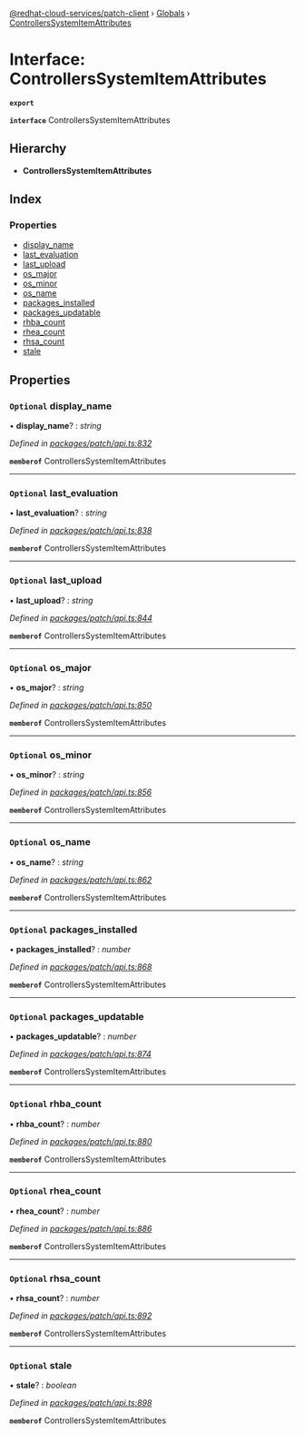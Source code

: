 [@redhat-cloud-services/patch-client](../README.md) › [Globals](../globals.md) › [ControllersSystemItemAttributes](controllerssystemitemattributes.md)

# Interface: ControllersSystemItemAttributes

**`export`** 

**`interface`** ControllersSystemItemAttributes

## Hierarchy

* **ControllersSystemItemAttributes**

## Index

### Properties

* [display_name](controllerssystemitemattributes.md#optional-display_name)
* [last_evaluation](controllerssystemitemattributes.md#optional-last_evaluation)
* [last_upload](controllerssystemitemattributes.md#optional-last_upload)
* [os_major](controllerssystemitemattributes.md#optional-os_major)
* [os_minor](controllerssystemitemattributes.md#optional-os_minor)
* [os_name](controllerssystemitemattributes.md#optional-os_name)
* [packages_installed](controllerssystemitemattributes.md#optional-packages_installed)
* [packages_updatable](controllerssystemitemattributes.md#optional-packages_updatable)
* [rhba_count](controllerssystemitemattributes.md#optional-rhba_count)
* [rhea_count](controllerssystemitemattributes.md#optional-rhea_count)
* [rhsa_count](controllerssystemitemattributes.md#optional-rhsa_count)
* [stale](controllerssystemitemattributes.md#optional-stale)

## Properties

### `Optional` display_name

• **display_name**? : *string*

*Defined in [packages/patch/api.ts:832](https://github.com/RedHatInsights/javascript-clients/blob/2f395d4/packages/patch/api.ts#L832)*

**`memberof`** ControllersSystemItemAttributes

___

### `Optional` last_evaluation

• **last_evaluation**? : *string*

*Defined in [packages/patch/api.ts:838](https://github.com/RedHatInsights/javascript-clients/blob/2f395d4/packages/patch/api.ts#L838)*

**`memberof`** ControllersSystemItemAttributes

___

### `Optional` last_upload

• **last_upload**? : *string*

*Defined in [packages/patch/api.ts:844](https://github.com/RedHatInsights/javascript-clients/blob/2f395d4/packages/patch/api.ts#L844)*

**`memberof`** ControllersSystemItemAttributes

___

### `Optional` os_major

• **os_major**? : *string*

*Defined in [packages/patch/api.ts:850](https://github.com/RedHatInsights/javascript-clients/blob/2f395d4/packages/patch/api.ts#L850)*

**`memberof`** ControllersSystemItemAttributes

___

### `Optional` os_minor

• **os_minor**? : *string*

*Defined in [packages/patch/api.ts:856](https://github.com/RedHatInsights/javascript-clients/blob/2f395d4/packages/patch/api.ts#L856)*

**`memberof`** ControllersSystemItemAttributes

___

### `Optional` os_name

• **os_name**? : *string*

*Defined in [packages/patch/api.ts:862](https://github.com/RedHatInsights/javascript-clients/blob/2f395d4/packages/patch/api.ts#L862)*

**`memberof`** ControllersSystemItemAttributes

___

### `Optional` packages_installed

• **packages_installed**? : *number*

*Defined in [packages/patch/api.ts:868](https://github.com/RedHatInsights/javascript-clients/blob/2f395d4/packages/patch/api.ts#L868)*

**`memberof`** ControllersSystemItemAttributes

___

### `Optional` packages_updatable

• **packages_updatable**? : *number*

*Defined in [packages/patch/api.ts:874](https://github.com/RedHatInsights/javascript-clients/blob/2f395d4/packages/patch/api.ts#L874)*

**`memberof`** ControllersSystemItemAttributes

___

### `Optional` rhba_count

• **rhba_count**? : *number*

*Defined in [packages/patch/api.ts:880](https://github.com/RedHatInsights/javascript-clients/blob/2f395d4/packages/patch/api.ts#L880)*

**`memberof`** ControllersSystemItemAttributes

___

### `Optional` rhea_count

• **rhea_count**? : *number*

*Defined in [packages/patch/api.ts:886](https://github.com/RedHatInsights/javascript-clients/blob/2f395d4/packages/patch/api.ts#L886)*

**`memberof`** ControllersSystemItemAttributes

___

### `Optional` rhsa_count

• **rhsa_count**? : *number*

*Defined in [packages/patch/api.ts:892](https://github.com/RedHatInsights/javascript-clients/blob/2f395d4/packages/patch/api.ts#L892)*

**`memberof`** ControllersSystemItemAttributes

___

### `Optional` stale

• **stale**? : *boolean*

*Defined in [packages/patch/api.ts:898](https://github.com/RedHatInsights/javascript-clients/blob/2f395d4/packages/patch/api.ts#L898)*

**`memberof`** ControllersSystemItemAttributes
